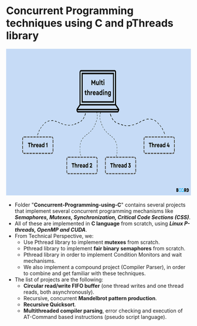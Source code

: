 # Concurrent Programming techniques using C and pThreads library
<p align="left">
  <img src="../imgs/concurrent_programming.png" alt="???" width="600" height="400"/>
</p>

* Folder "**Concurrent-Programming-using-C**" contains several projects that implement several concurrent programming mechanisms like ***Semaphores, Mutexes, Synchronization, Critical Code Sections (CSS)***.
* All of these are implemented in **C language** from scratch, using ***Linux P-threads, OpenMP and CUDA***.
* From Technical Perspective, we:
  - Use Pthread library to implement **mutexes** from scratch.
  - Pthread library to implement **fair binary semaphores** from scratch.
  - Pthread library in order to implement Condition Monitors and wait mechanisms.
  - We also implement a compound project (Compiler Parser), in order to combine and get familiar with these techniques.
* The list of projects are the following:
    - **Circular read/write FIFO buffer** (one thread writes and one thread reads, both asynchronously).
    - Recursive, concurrent **Mandelbrot pattern production**.
    - **Recursive Quicksort**.
    - **Multithreaded compiler parsing**, error checking and execution of AT-Command based instructions (pseudo script language).




